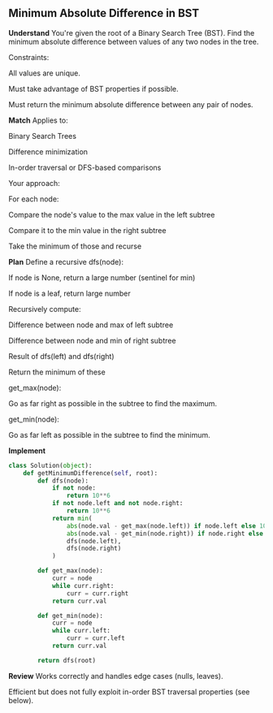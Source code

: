 ## Minimum Absolute Difference in BST
**Understand**
You're given the root of a Binary Search Tree (BST).
Find the minimum absolute difference between values of any two nodes in the tree.

Constraints:

All values are unique.

Must take advantage of BST properties if possible.

Must return the minimum absolute difference between any pair of nodes.

**Match**
Applies to:

Binary Search Trees

Difference minimization

In-order traversal or DFS-based comparisons

Your approach:

For each node:

Compare the node's value to the max value in the left subtree

Compare it to the min value in the right subtree

Take the minimum of those and recurse

**Plan**
Define a recursive dfs(node):

If node is None, return a large number (sentinel for min)

If node is a leaf, return large number

Recursively compute:

Difference between node and max of left subtree

Difference between node and min of right subtree

Result of dfs(left) and dfs(right)

Return the minimum of these

get_max(node):

Go as far right as possible in the subtree to find the maximum.

get_min(node):

Go as far left as possible in the subtree to find the minimum.

**Implement**
```python
class Solution(object):
    def getMinimumDifference(self, root):
        def dfs(node):
            if not node:
                return 10**6
            if not node.left and not node.right:
                return 10**6
            return min(
                abs(node.val - get_max(node.left)) if node.left else 10**6,
                abs(node.val - get_min(node.right)) if node.right else 10**6,
                dfs(node.left),
                dfs(node.right)
            )

        def get_max(node):
            curr = node
            while curr.right:
                curr = curr.right
            return curr.val

        def get_min(node):
            curr = node
            while curr.left:
                curr = curr.left
            return curr.val

        return dfs(root)
```

**Review**
Works correctly and handles edge cases (nulls, leaves).

Efficient but does not fully exploit in-order BST traversal properties (see below).

